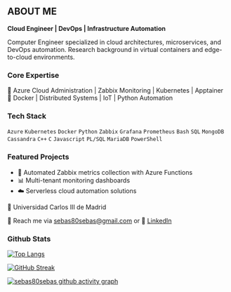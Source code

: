 ## ABOUT ME

**Cloud Engineer | DevOps | Infrastructure Automation**

Computer Engineer specialized in cloud architectures, microservices, and DevOps automation. 
Research background in virtual containers and edge-to-cloud environments.

### Core Expertise
🔹 Azure Cloud Administration | Zabbix Monitoring | Kubernetes | Apptainer
🔹 Docker | Distributed Systems | IoT | Python Automation

### Tech Stack
`Azure` `Kubernetes` `Docker` `Python` `Zabbix` `Grafana` 
`Prometheus` `Bash` `SQL` `MongoDB` `Cassandra` `C++` `C` 
`Javascript` `PL/SQL` `MariaDB` `PowerShell`

### Featured Projects
- 🔄 Automated Zabbix metrics collection with Azure Functions
- 📊 Multi-tenant monitoring dashboards
- ☁️ Serverless cloud automation solutions
  
📍 Universidad Carlos III de Madrid 

📧 Reach me via sebas80sebas@gmail.com or 🔗 [LinkedIn](https://www.linkedin.com/in/iván-sebastián-loor-weir-386305271)

### Github Stats

[![Top Langs](https://github-readme-stats.vercel.app/api/top-langs/?username=sebas80sebas&layout=donut-vertical&theme=transparent)](https://github.com/sebas80sebas/github-readme-stats)

[![GitHub Streak](https://github-readme-streak-stats-puce-pi.vercel.app?user=sebas80sebas&theme=transparent)](https://git.io/streak-stats)

[![sebas80sebas github activity graph](https://github-readme-activity-graph.vercel.app/graph?username=sebas80sebas&theme=github-dark)](https://github.com/sebas80sebas/github-readme-activity-graph)
